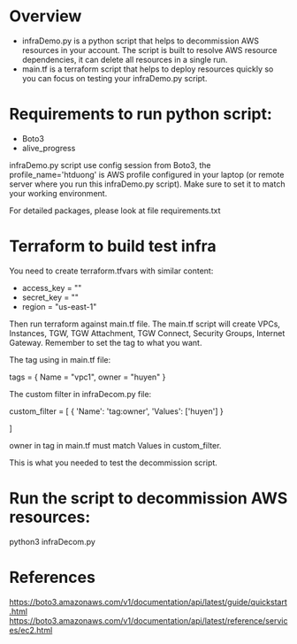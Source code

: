 # Overview
- infraDemo.py is a python script that helps to decommission AWS resources in your account. The script is built to resolve AWS resource dependencies, it can delete all resources in a single run.
- main.tf is a terraform script that helps to deploy resources quickly so you can focus on testing your infraDemo.py script.
# Requirements to run python script:
- Boto3
- alive_progress

infraDemo.py script use config session from Boto3, the profile_name='htduong' is AWS profile configured in your laptop (or remote server where you run this infraDemo.py script). Make sure to set it to match your working environment.

For detailed packages, please look at file requirements.txt

# Terraform to build test infra
You need to create terraform.tfvars with similar content:

- access_key = ""
- secret_key = ""
- region     = "us-east-1"

Then run terraform against main.tf file.
The main.tf script will create VPCs, Instances, TGW, TGW Attachment, TGW Connect, Security Groups, Internet Gateway.
Remember to set the tag to what you want.

The tag using in main.tf file:

tags = {
    Name = "vpc1",
    owner = "huyen"
}

The custom filter in infraDecom.py file:

custom_filter = [
    {
        'Name': 'tag:owner',
        'Values': ['huyen']
    }

]

owner in tag in main.tf must match Values in custom_filter.

This is what you needed to test the decommission script.

# Run the script to decommission AWS resources:

python3 infraDecom.py

# References

https://boto3.amazonaws.com/v1/documentation/api/latest/guide/quickstart.html
https://boto3.amazonaws.com/v1/documentation/api/latest/reference/services/ec2.html
